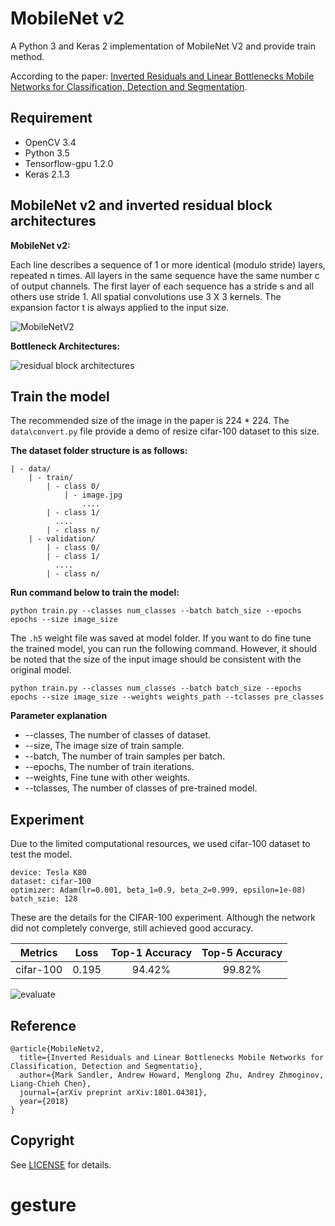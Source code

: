 # MobileNet v2 
A Python 3 and Keras 2 implementation of MobileNet V2 and provide train method.  

According to the paper: [Inverted Residuals and Linear Bottlenecks Mobile Networks for Classification, Detection and Segmentation](https://arxiv.org/abs/1801.04381).


## Requirement
- OpenCV 3.4
- Python 3.5    
- Tensorflow-gpu 1.2.0  
- Keras 2.1.3


## MobileNet v2 and inverted residual block architectures

**MobileNet v2:**  

Each line describes a sequence of 1 or more identical (modulo stride) layers, repeated n times. All layers in the same sequence have the same number c of output channels. The first layer of each sequence has a stride s and all others use stride 1. All spatial convolutions use 3 X 3 kernels. The expansion factor t is always applied to the input size.

![MobileNetV2](/images/net.jpg)

**Bottleneck Architectures:**

![residual block architectures](/images/stru.jpg)


## Train the model

The recommended size of the image in the paper is 224 * 224. The ```data\convert.py``` file provide a demo of resize cifar-100 dataset to this size.

**The dataset folder structure is as follows:**

	| - data/
		| - train/
	  		| - class 0/
				| - image.jpg
					....
			| - class 1/
			  ....
			| - class n/
		| - validation/
	  		| - class 0/
			| - class 1/
			  ....
			| - class n/

**Run command below to train the model:**

```
python train.py --classes num_classes --batch batch_size --epochs epochs --size image_size
```

The ```.h5``` weight file was saved at model folder. If you want to do fine tune the trained model, you can run the following command. However, it should be noted that the size of the input image should be consistent with the original model.

```
python train.py --classes num_classes --batch batch_size --epochs epochs --size image_size --weights weights_path --tclasses pre_classes
```

**Parameter explanation**

- --classes, The number of classes of dataset.  
- --size,    The image size of train sample.  
- --batch,   The number of train samples per batch.  
- --epochs,  The number of train iterations.  
- --weights, Fine tune with other weights.  
- --tclasses, The number of classes of pre-trained model.

## Experiment

Due to the limited computational resources, we used cifar-100 dataset to test the model.
	
	device: Tesla K80
	dataset: cifar-100
	optimizer: Adam(lr=0.001, beta_1=0.9, beta_2=0.999, epsilon=1e-08)  
	batch_szie: 128 

These are the details for the CIFAR-100 experiment. Although the network did not completely converge, still achieved good accuracy.

| Metrics | Loss | Top-1 Accuracy | Top-5 Accuracy |
| ------- |------| :------------: | :------------: |
| cifar-100 | 0.195 | 94.42% | 99.82% |

![evaluate](/images/eva.png)
## Reference

	@article{MobileNetv2,  
	  title={Inverted Residuals and Linear Bottlenecks Mobile Networks for Classification, Detection and Segmentatio},  
	  author={Mark Sandler, Andrew Howard, Menglong Zhu, Andrey Zhmoginov, Liang-Chieh Chen},
	  journal={arXiv preprint arXiv:1801.04381},
	  year={2018}
	}


## Copyright
See [LICENSE](LICENSE) for details.


# gesture
